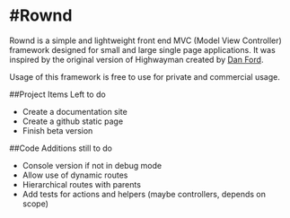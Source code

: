 #Rownd
===================

Rownd is a simple and lightweight front end MVC (Model View Controller) framework designed for small and large single page applications. It was inspired by the original version of Highwayman created by [Dan Ford](http://www.danjford.com).

Usage of this framework is free to use for private and commercial usage.

##Project Items Left to do
 - Create a documentation site
 - Create a github static page
 - Finish beta version

##Code Additions still to do
 - Console version if not in debug mode
 - Allow use of dynamic routes
 - Hierarchical routes with parents
 - Add tests for actions and helpers (maybe controllers, depends on scope)